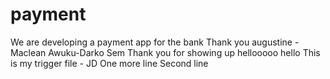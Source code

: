 # payment
We are developing a payment app for the bank 
Thank you augustine - Maclean Awuku-Darko Sem
Thank you for showing up
hellooooo
hello 
This is my trigger file - JD
One more line
Second line
